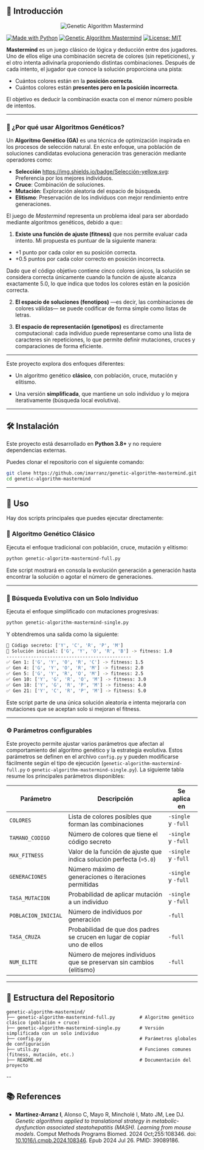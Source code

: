 
## 🧠 Introducción

<p align="center">
  <img src="https://repository-images.githubusercontent.com/978594808/a7188d90-0f10-4267-9b4b-7c7b03b98a0c" alt="Genetic Algorithm Mastermind">
</p>

[![Made with Python](https://img.shields.io/badge/Made%20with-Python-blue.svg)](https://www.python.org/)
[![Genetic Algorithm Mastermind](https://img.shields.io/badge/Genetic%20Algorithm-Mastermind-blueviolet.svg)](https://github.com/imarranz/genetic-algorithm-mastermind)
[![License: MIT](https://img.shields.io/badge/License-MIT-yellow.svg)](LICENSE.md)

**Mastermind** es un juego clásico de lógica y deducción entre dos jugadores. Uno de ellos elige una combinación secreta de colores (sin repeticiones), y el otro intenta adivinarla proponiendo distintas combinaciones. Después de cada intento, el jugador que conoce la solución proporciona una pista:

  * Cuántos colores están en la **posición correcta**.
  * Cuántos colores están **presentes pero en la posición incorrecta**.

El objetivo es deducir la combinación exacta con el menor número posible de intentos.

---

### 🧬 ¿Por qué usar Algoritmos Genéticos?

Un **Algoritmo Genético (GA)** es una técnica de optimización inspirada en los procesos de selección natural. En este enfoque, una población de soluciones candidatas evoluciona generación tras generación mediante operadores como:

  * **Selección** https://img.shields.io/badge/Selección-yellow.svg: Preferencia por los mejores individuos.
  * **Cruce**: Combinación de soluciones.
  * **Mutación**: Exploración aleatoria del espacio de búsqueda.
  * **Elitismo**: Preservación de los individuos con mejor rendimiento entre generaciones.

El juego de _Mastermind_ representa un problema ideal para ser abordado mediante algoritmos genéticos, debido a que::

1. **Existe una función de ajuste (fitness)** que nos permite evaluar cada intento. Mi propuesta es puntuar de la siguiente manera:

  * +1 punto por cada color en su posición correcta.
  * +0.5 puntos por cada color correcto en posición incorrecta.

Dado que el código objetivo contiene cinco colores únicos, la solución se considera correcta únicamente cuando la función de ajuste alcanza exactamente 5.0, lo que indica que todos los colores están en la posición correcta.

2. **El espacio de soluciones (fenotipos)** —es decir, las combinaciones de colores válidas— se puede codificar de forma simple como listas de letras.

3. **El espacio de representación (genotipos)** es directamente computacional: cada individuo puede representarse como una lista de caracteres sin repeticiones, lo que permite definir mutaciones, cruces y comparaciones de forma eficiente.

---

Este proyecto explora dos enfoques diferentes:

  * Un algoritmo genético **clásico**, con población, cruce, mutación y elitismo.

  * Una versión **simplificada**, que mantiene un solo individuo y lo mejora iterativamente (búsqueda local evolutiva).

---

## 🛠️ Instalación

Este proyecto está desarrollado en **Python 3.8+** y no requiere dependencias externas.

Puedes clonar el repositorio con el siguiente comando:

```bash
git clone https://github.com/imarranz/genetic-algorithm-mastermind.git
cd genetic-algorithm-mastermind
```

---

## 🚀 Uso

Hay dos scripts principales que puedes ejecutar directamente:

### :dna: Algoritmo Genético Clásico

Ejecuta el enfoque tradicional con población, cruce, mutación y elitismo:

```bash
python genetic-algoritm-mastermind-full.py
```

Este script mostrará en consola la evolución generación a generación hasta encontrar la solución o agotar el número de generaciones.

---

### :repeat: Búsqueda Evolutiva con un Solo Individuo

Ejecuta el enfoque simplificado con mutaciones progresivas:

```bash
python genetic-algorithm-mastermind-single.py
```

Y obtendremos una salida como la siguiente:

```bash
🎯 Código secreto: ['Y', 'C', 'R', 'P', 'M']
🔁 Solución inicial: ['G', 'Y', 'O', 'R', 'B'] -> fitness: 1.0
----------------------------------------------
✅ Gen 1: ['G', 'Y', 'O', 'R', 'C'] -> fitness: 1.5
✅ Gen 4: ['G', 'Y', 'O', 'R', 'M'] -> fitness: 2.0
✅ Gen 5: ['G', 'Y', 'R', 'O', 'M'] -> fitness: 2.5
✅ Gen 10: ['Y', 'G', 'R', 'O', 'M'] -> fitness: 3.0
✅ Gen 18: ['Y', 'G', 'R', 'P', 'M'] -> fitness: 4.0
✅ Gen 21: ['Y', 'C', 'R', 'P', 'M'] -> fitness: 5.0
```

Este script parte de una única solución aleatoria e intenta mejorarla con mutaciones que se aceptan solo si mejoran el fitness.

---

### :gear: Parámetros configurables

Este proyecto permite ajustar varios parámetros que afectan al comportamiento del algoritmo genético y la estrategia evolutiva. Estos parámetros se definen en el archivo `config.py` y pueden modificarse fácilmente según el tipo de ejecución (`genetic-algorithm-mastermind-full.py` o `genetic-algorithm-mastermind-single.py`). La siguiente tabla resume los principales parámetros disponibles:

| Parámetro           | Descripción                                                              | Se aplica en               |
| ------------------- | ------------------------------------------------------------------------ | -------------------------- |
| `COLORES`           | Lista de colores posibles que forman las combinaciones                   | `-single` y `-full`        |
| `TAMANO_CODIGO`     | Número de colores que tiene el código secreto                            | `-single` y `-full`        |
| `MAX_FITNESS`       | Valor de la función de ajuste que indica solución perfecta (`=5.0`)      | `-single` y `-full`        |
| `GENERACIONES`      | Número máximo de generaciones o iteraciones permitidas                   | `-single` y `-full`        |
| `TASA_MUTACION`     | Probabilidad de aplicar mutación a un individuo                          | `-single` y `-full`        |
| `POBLACION_INICIAL` | Número de individuos por generación                                      | `-full`                    |
| `TASA_CRUZA`        | Probabilidad de que dos padres se crucen en lugar de copiar uno de ellos | `-full`                    |
| `NUM_ELITE`         | Número de mejores individuos que se preservan sin cambios (elitismo)     | `-full`                    |


---

## 📁 Estructura del Repositorio

```
genetic-algorithm-mastermind/
├── genetic-algorithm-mastermind-full.py         # Algoritmo genético clásico (población + cruce)
├── genetic-algorithm-mastermind-single.py       # Versión simplificada con un solo individuo
├── config.py                                    # Parámetros globales de configuración
├── utils.py                                     # Funciones comunes (fitness, mutación, etc.)
├── README.md                                    # Documentación del proyecto
```

--

## :books: References

  * **Martínez-Arranz I**, Alonso C, Mayo R, Mincholé I, Mato JM, Lee DJ. _Genetic algorithms applied to translational strategy in metabolic-dysfunction associated steatohepatitis (MASH). Learning from mouse models_. Comput Methods Programs Biomed. 2024 Oct;255:108346. doi: [10.1016/j.cmpb.2024.108346](https://doi.org/10.1016/j.cmpb.2024.108346). Epub 2024 Jul 26. PMID: 39089186.

